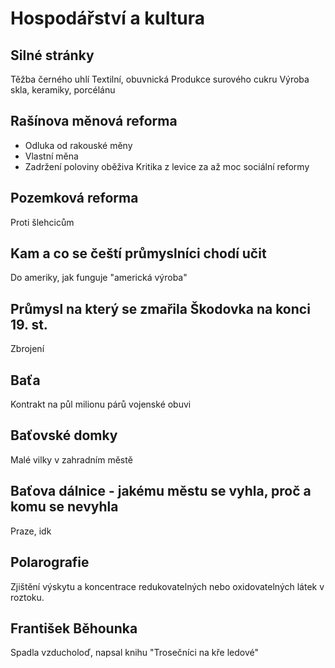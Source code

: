 # Hospodářství a kultura
## Silné stránky
Těžba černého uhlí
Textilní, obuvnická
Produkce surového cukru
Výroba skla, keramiky, porcélánu
## Rašínova měnová reforma
- Odluka od rakouské měny
- Vlastní měna
- Zadržení poloviny oběživa
Kritika z levice za až moc sociální reformy
## Pozemková reforma
Proti šlehcicům
## Kam a co se čeští průmyslníci chodí učit
Do ameriky, jak funguje "americká výroba"
## Průmysl na který se zmařila Škodovka na konci 19. st.
Zbrojení
## Baťa
Kontrakt na půl milionu párů vojenské obuvi
## Baťovské domky
Malé vilky v zahradním městě
## Baťova dálnice - jakému městu se vyhla, proč a komu se nevyhla
Praze, idk

## Polarografie
Zjištění výskytu a koncentrace redukovatelných nebo oxidovatelných látek v roztoku.
## František Běhounka
Spadla vzducholoď, napsal knihu "Trosečníci na kře ledové"